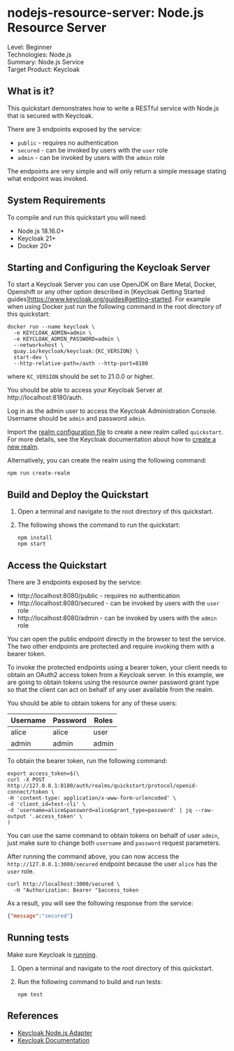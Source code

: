 nodejs-resource-server: Node.js Resource Server
===================================================

Level: Beginner  
Technologies: Node.js  
Summary: Node.js Service  
Target Product: <span>Keycloak</span>

What is it?
-----------

This quickstart demonstrates how to write a RESTful service with Node.js that is secured with <span>Keycloak</span>.

There are 3 endpoints exposed by the service:

* `public` - requires no authentication
* `secured` - can be invoked by users with the `user` role
* `admin` - can be invoked by users with the `admin` role

The endpoints are very simple and will only return a simple message stating what endpoint was invoked.

System Requirements
-------------------

To compile and run this quickstart you will need:

* Node.js 18.16.0+
* Keycloak 21+
* Docker 20+

Starting and Configuring the Keycloak Server
-------------------

To start a Keycloak Server you can use OpenJDK on Bare Metal, Docker, Openshift or any other option described in [Keycloak Getting Started guides]https://www.keycloak.org/guides#getting-started. For example when using Docker just run the following command in the root directory of this quickstart:

```shell
docker run --name keycloak \
  -e KEYCLOAK_ADMIN=admin \
  -e KEYCLOAK_ADMIN_PASSWORD=admin \
  --network=host \
  quay.io/keycloak/keycloak:{KC_VERSION} \
  start-dev \
  --http-relative-path=/auth --http-port=8180
```

where `KC_VERSION` should be set to 21.0.0 or higher.

You should be able to access your Keycloak Server at http://localhost:8180/auth.

Log in as the admin user to access the Keycloak Administration Console. Username should be `admin` and password `admin`.

Import the [realm configuration file](config/realm-import.json) to create a new realm called `quickstart`.
For more details, see the Keycloak documentation about how to [create a new realm](https://www.keycloak.org/docs/latest/server_admin/index.html#_create-realm).

Alternatively, you can create the realm using the following command:

```shell
npm run create-realm
```

Build and Deploy the Quickstart
-------------------------------

1. Open a terminal and navigate to the root directory of this quickstart.

2. The following shows the command to run the quickstart:

   ````
   npm install
   npm start
   ````

Access the Quickstart
---------------------

There are 3 endpoints exposed by the service:

* http://localhost:8080/public - requires no authentication
* http://localhost:8080/secured - can be invoked by users with the `user` role
* http://localhost:8080/admin - can be invoked by users with the `admin` role

You can open the public endpoint directly in the browser to test the service. The two other endpoints are protected and require
invoking them with a bearer token.

To invoke the protected endpoints using a bearer token, your client needs to obtain an OAuth2 access token from a Keycloak server.
In this example, we are going to obtain tokens using the resource owner password grant type so that the client can act on behalf of any user available from
the realm.

You should be able to obtain tokens for any of these users:

| Username | Password | Roles              |
|----------|----------|--------------------|
| alice    | alice    | user               |
| admin    | admin    | admin              |

To obtain the bearer token, run the following command:

```shell
export access_token=$(\
curl -X POST http://127.0.0.1:8180/auth/realms/quickstart/protocol/openid-connect/token \
-H 'content-type: application/x-www-form-urlencoded' \
-d 'client_id=test-cli' \
-d 'username=alice&password=alice&grant_type=password' | jq --raw-output '.access_token' \
)
```

You can use the same command to obtain tokens on behalf of user `admin`, just make sure to change both `username` and `password` request parameters.

After running the command above, you can now access the `http://127.0.0.1:3000/secured` endpoint
because the user `alice` has the `user` role.

```shell
curl http://localhost:3000/secured \
  -H "Authorization: Bearer "$access_token
```

As a result, you will see the following response from the service:

```json
{"message":"secured"}
```

Running tests
--------------------

Make sure Keycloak is [running](#starting-and-configuring-the-keycloak-server).

1. Open a terminal and navigate to the root directory of this quickstart.

2. Run the following command to build and run tests:

   ````
   npm test
   ````

References
--------------------

* [Keycloak Node.js Adapter](https://www.keycloak.org/docs/latest/securing_apps/#_nodejs_adapter)
* [Keycloak Documentation](https://www.keycloak.org/documentation)